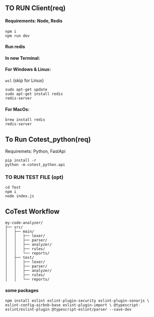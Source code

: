 

## TO RUN Client(req)
#### Requirements: Node, Redis <br/>
```cd Client <br/>
npm i 
npm run dev 
```

#### Run redis 
#### In new Terminal: 

#### For Windows & Linux:
`wsl` (skip for Linux) 
```
sudo apt-get update 
sudo apt-get install redis 
redis-server
```

#### For MacOs: 
```
brew install redis  
redis-server
```

## To Run Cotest_python(req)
Requiremets: Python, FastApi
```
pip install -r 
python -m cotest_python.api
```
### TO RUN TEST FILE (opt)

```
cd Test 
npm i 
node index.js
```

## ﻿CoTest Workflow
```
my-code-analyzer/ 
├── src/
│   ├── main/
│   │   ├── lexer/
│   │   ├── parser/
│   │   ├── analyzer/
│   │   ├── rules/
│   │   └── reports/
│   ├── test/
│   │   ├── lexer/
│   │   ├── parser/
│   │   ├── analyzer/
│   │   ├── rules/
│   │   └── reports/
```
#### some packages 
`npm install eslint eslint-plugin-security eslint-plugin-sonarjs \
            eslint-config-airbnb-base eslint-plugin-import \
            @typescript-eslint/eslint-plugin @typescript-eslint/parser --save-dev`

